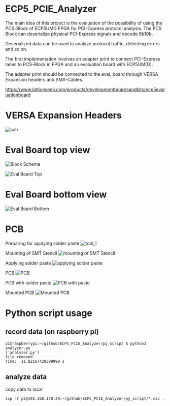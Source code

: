 # ECP5_PCIE_Analyzer
The main idea of this project is the evaluation of the possibility of using the PCS-Block of ECP5UMG FPGA for PCI-Express protocol analysis.
The PCS Block can deserialize physical PCI-Express signals and decode 8b10b. <p>
Deserialized data can be used to analyze protocol traffic, detecting errors and so on.<p>
The first implementation involves an adapter print to connect PCI-Express lanes to PCS-Block in FPGA and an evaluation board with ECP5UM(G).<p>
The adapter print should be connected to the eval. board through VERSA Expansion headers and SMA-Cables.

https://www.latticesemi.com/products/developmentboardsandkits/ecp5evaluationboard
# VERSA Expansion Headers
![sch](doc/pic/connector.png)
# Eval Board top view
![Block Schema](doc/pic/block_sch.svg)

![Eval Board Top](/doc/pic/ecp_eval_board_top.png)

# Eval Board bottom view
![Eval Board Bottom](/doc/pic/ecp_eval_board_bot.png)

# PCB

Preparing for applying solder paste
![tool_1](/doc/pic/tool_1.png)

Mounting of SMT Stencil
![mounting of SMT Stencil](/doc/pic/prepare.png)

Applying solder paste
![applying solder paste](/doc/pic/prepare_2.png)

PCB
![PCB](/doc/pic/pcb_cl.jpg)

PCB with solder paste
![PCB with paste](/doc/pic/pcb_paste.jpg)

Mounted PCB
![Mounted PCB](/doc/pic/pcb_mnt.jpg)

# Python script usage

## record data (on raspberry pi)

```
pi@raspberrypi:~/github/ECP5_PCIE_Analyzer/py_script $ python3 analyzer.py
['analyzer.py']
file removed
Time:  11.82167429399999 s
```

## analyze data

copy data to local
```
scp -r pi@192.168.178.29:~/github/ECP5_PCIE_Analyzer/py_script/*.csv .
```
